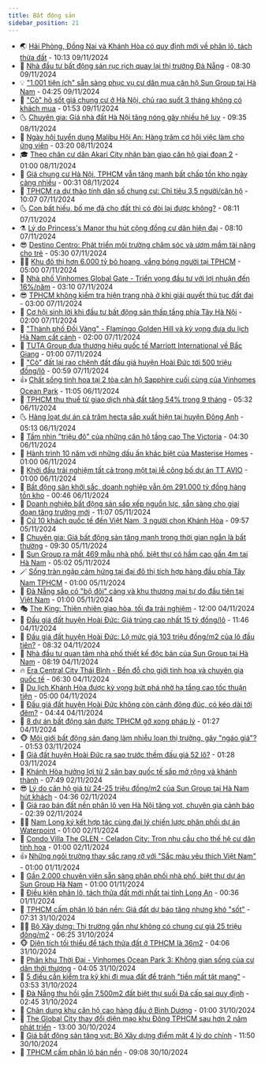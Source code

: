 ```yaml
---
title: Bất động sản
sidebar_position: 21
---
```


<!-- dantri-bat-dong-san:START -->
- 🌏 [Hải Phòng, Đồng Nai và Khánh Hòa có quy định mới về phân lô, tách thửa đất](https://dantri.com.vn/bat-dong-san/hai-phong-dong-nai-va-khanh-hoa-co-quy-dinh-moi-ve-phan-lo-tach-thua-dat-20241109145834124.htm) - 10:13 09/11/2024
- 👹 [Nhà đầu tư bất động sản rục rịch quay lại thị trường Đà Nẵng](https://dantri.com.vn/bat-dong-san/nha-dau-tu-bat-dong-san-ruc-rich-quay-lai-thi-truong-da-nang-20241109123328222.htm) - 08:30 09/11/2024
- 💡 [&quot;1.001 tiện ích&quot; sẵn sàng phục vụ cư dân mua căn hộ Sun Group tại Hà Nam](https://dantri.com.vn/bat-dong-san/1001-tien-ich-san-sang-phuc-vu-cu-dan-mua-can-ho-sun-group-tai-ha-nam-20241109110146589.htm) - 04:25 09/11/2024
- 🌋 [&quot;Cò&quot; hô sốt giá chung cư ở Hà Nội, chủ rao suốt 3 tháng không có khách mua](https://dantri.com.vn/bat-dong-san/co-ho-sot-gia-chung-cu-o-ha-noi-chu-rao-suot-3-thang-khong-co-khach-mua-20241109013257130.htm) - 01:53 09/11/2024
- 🌜 [Chuyên gia: Giá nhà đất Hà Nội tăng nóng gây nhiều hệ lụy](https://dantri.com.vn/bat-dong-san/chuyen-gia-gia-nha-dat-ha-noi-tang-nong-gay-nhieu-he-luy-20241108150648738.htm) - 09:35 08/11/2024
- 💃 [Ngày hội tuyển dụng Malibu Hội An: Hàng trăm cơ hội việc làm cho ứng viên](https://dantri.com.vn/bat-dong-san/ngay-hoi-tuyen-dung-malibu-hoi-an-hang-tram-co-hoi-viec-lam-cho-ung-vien-20241108095936567.htm) - 03:20 08/11/2024
- 🎓 [Theo chân cư dân Akari City nhận bàn giao căn hộ giai đoạn 2](https://dantri.com.vn/bat-dong-san/theo-chan-cu-dan-akari-city-nhan-ban-giao-can-ho-giai-doan-2-20241106135310908.htm) - 01:00 08/11/2024
- 🌝 [Giá chung cư Hà Nội, TPHCM vẫn tăng mạnh bất chấp tồn kho ngày càng nhiều](https://dantri.com.vn/bat-dong-san/gia-chung-cu-ha-noi-tphcm-van-tang-manh-bat-chap-ton-kho-ngay-cang-nhieu-20241107154142173.htm) - 00:31 08/11/2024
- 🧐 [TPHCM ra dự thảo tính dân số chung cư: Chỉ tiêu 3,5 người/căn hộ](https://dantri.com.vn/bat-dong-san/tphcm-ra-du-thao-tinh-dan-so-chung-cu-chi-tieu-35-nguoican-ho-20241107115511191.htm) - 10:07 07/11/2024
- 🌜 [Con bất hiếu, bố mẹ đã cho đất thì có đòi lại được không?](https://dantri.com.vn/bat-dong-san/con-bat-hieu-bo-me-da-cho-dat-thi-co-doi-lai-duoc-khong-20241106213112015.htm) - 08:11 07/11/2024
- ⚗️ [Lý do Princess&#39;s Manor thu hút cộng đồng cư dân hiện đại](https://dantri.com.vn/bat-dong-san/ly-do-princesss-manor-thu-hut-cong-dong-cu-dan-hien-dai-20241107144618305.htm) - 08:10 07/11/2024
- 😎 [Destino Centro: Phát triển môi trường chăm sóc và ươm mầm tài năng cho trẻ](https://dantri.com.vn/bat-dong-san/destino-centro-phat-trien-moi-truong-cham-soc-va-uom-mam-tai-nang-cho-tre-20241107115259662.htm) - 05:30 07/11/2024
- 🧑‍🏫 [Khu đô thị hơn 6.000 tỷ bỏ hoang, vắng bóng người tại TPHCM](https://dantri.com.vn/bat-dong-san/khu-do-thi-hon-6000-ty-bo-hoang-vang-bong-nguoi-tai-tphcm-20241106231521886.htm) - 05:00 07/11/2024
- 💪 [Nhà phố Vinhomes Global Gate - Triển vọng đầu tư với lợi nhuận đến 16%/năm](https://dantri.com.vn/bat-dong-san/nha-pho-vinhomes-global-gate-trien-vong-dau-tu-voi-loi-nhuan-den-16nam-20241107093549952.htm) - 03:10 07/11/2024
- 😎 [TPHCM không kiểm tra hiện trạng nhà ở khi giải quyết thủ tục đất đai](https://dantri.com.vn/bat-dong-san/tphcm-khong-kiem-tra-hien-trang-nha-o-khi-giai-quyet-thu-tuc-dat-dai-20241107074515350.htm) - 03:00 07/11/2024
- 🧠 [Cơ hội sinh lời khi đầu tư bất động sản thấp tầng phía Tây Hà Nội](https://dantri.com.vn/bat-dong-san/co-hoi-sinh-loi-khi-dau-tu-bat-dong-san-thap-tang-phia-tay-ha-noi-20241106172033978.htm) - 02:00 07/11/2024
- 🧰 [&quot;Thành phố Đồi Vàng&quot; - Flamingo Golden Hill và kỳ vọng đưa du lịch Hà Nam cất cánh](https://dantri.com.vn/bat-dong-san/thanh-pho-doi-vang-flamingo-golden-hill-va-ky-vong-dua-du-lich-ha-nam-cat-canh-20241105110011952.htm) - 02:00 07/11/2024
- 🤩 [TUTA Group đưa thương hiệu quốc tế  Marriott International về Bắc Giang](https://dantri.com.vn/bat-dong-san/tuta-group-dua-thuong-hieu-quoc-te-marriott-international-ve-bac-giang-20241106160032450.htm) - 01:00 07/11/2024
- 🦆 [&quot;Cò&quot; đất lại rao chênh đất đấu giá huyện Hoài Đức tới 500 triệu đồng/lô](https://dantri.com.vn/bat-dong-san/co-dat-lai-rao-chenh-dat-dau-gia-huyen-hoai-duc-toi-500-trieu-donglo-20241107021231238.htm) - 00:59 07/11/2024
- 👍 [Chất sống tinh hoa tại 2 tòa căn hộ Sapphire cuối cùng của Vinhomes Ocean Park](https://dantri.com.vn/bat-dong-san/chat-song-tinh-hoa-tai-2-toa-can-ho-sapphire-cuoi-cung-cua-vinhomes-ocean-park-20241106175344453.htm) - 11:05 06/11/2024
- 🙉 [TPHCM thu thuế từ giao dịch nhà đất tăng 54% trong 9 tháng](https://dantri.com.vn/bat-dong-san/tphcm-thu-thue-tu-giao-dich-nha-dat-tang-54-trong-9-thang-20241106100051462.htm) - 05:32 06/11/2024
- 🌜 [Hàng loạt dự án cả trăm hecta sắp xuất hiện tại huyện Đông Anh](https://dantri.com.vn/bat-dong-san/hang-loat-du-an-ca-tram-hecta-sap-xuat-hien-tai-huyen-dong-anh-20241106101027560.htm) - 05:13 06/11/2024
- 🌋 [Tầm nhìn &quot;triệu đô&quot; của những căn hộ tầng cao The Victoria](https://dantri.com.vn/bat-dong-san/tam-nhin-trieu-do-cua-nhung-can-ho-tang-cao-the-victoria-20241106111338281.htm) - 04:30 06/11/2024
- 🥰 [Hành trình 10 năm với những dấu ấn khác biệt của Masterise Homes](https://dantri.com.vn/bat-dong-san/hanh-trinh-10-nam-voi-nhung-dau-an-khac-biet-cua-masterise-homes-20241106073443604.htm) - 01:00 06/11/2024
- 💯 [Khởi đầu trải nghiệm tất cả trong một tại lễ công bố dự án TT AVIO](https://dantri.com.vn/bat-dong-san/khoi-dau-trai-nghiem-tat-ca-trong-mot-tai-le-cong-bo-du-an-tt-avio-20241106072546142.htm) - 01:00 06/11/2024
- 🤩 [Bất động sản khởi sắc, doanh nghiệp vẫn ôm 291.000 tỷ đồng hàng tồn kho](https://dantri.com.vn/bat-dong-san/bat-dong-san-khoi-sac-doanh-nghiep-van-om-291000-ty-dong-hang-ton-kho-20241105144602290.htm) - 00:46 06/11/2024
- 💄 [Doanh nghiệp bất động sản sắp xếp nguồn lực, sẵn sàng cho giai đoạn tăng trưởng mới](https://dantri.com.vn/bat-dong-san/doanh-nghiep-bat-dong-san-sap-xep-nguon-luc-san-sang-cho-giai-doan-tang-truong-moi-20241105173128341.htm) - 11:07 05/11/2024
- 🦍 [Cứ 10 khách quốc tế đến Việt Nam, 3 người chọn Khánh Hòa](https://dantri.com.vn/bat-dong-san/cu-10-khach-quoc-te-den-viet-nam-3-nguoi-chon-khanh-hoa-20241105164946838.htm) - 09:57 05/11/2024
- 🎡 [Chuyên gia: Giá bất động sản tăng mạnh trong thời gian ngắn là bất thường](https://dantri.com.vn/bat-dong-san/chuyen-gia-gia-bat-dong-san-tang-manh-trong-thoi-gian-ngan-la-bat-thuong-20241105154126796.htm) - 09:30 05/11/2024
- 🐎 [Sun Group ra mắt 469 mẫu nhà phố, biệt thự có hầm cao gần 4m tại Hà Nam](https://dantri.com.vn/bat-dong-san/sun-group-ra-mat-469-mau-nha-pho-biet-thu-co-ham-cao-gan-4m-tai-ha-nam-20241105113716887.htm) - 05:02 05/11/2024
- 🪄 [Sống tràn ngập cảm hứng tại đại đô thị tích hợp hàng đầu phía Tây Nam TPHCM](https://dantri.com.vn/bat-dong-san/song-tran-ngap-cam-hung-tai-dai-do-thi-tich-hop-hang-dau-phia-tay-nam-tphcm-20241104190340641.htm) - 01:00 05/11/2024
- 💼 [Đà Nẵng sắp có &quot;bộ đôi&quot; cảng và khu thương mại tự do đầu tiên tại Việt Nam](https://dantri.com.vn/bat-dong-san/da-nang-sap-co-bo-doi-cang-va-khu-thuong-mai-tu-do-dau-tien-tai-viet-nam-20241104163957657.htm) - 01:00 05/11/2024
- 🎭 [The King: Thiên nhiên giao hòa, tối đa trải nghiệm](https://dantri.com.vn/bat-dong-san/the-king-thien-nhien-giao-hoa-toi-da-trai-nghiem-20241104172425447.htm) - 12:00 04/11/2024
- 🐻 [Đấu giá đất huyện Hoài Đức: Giá trúng cao nhất 15 tỷ đồng/lô](https://dantri.com.vn/bat-dong-san/dau-gia-dat-huyen-hoai-duc-gia-trung-cao-nhat-15-ty-donglo-20241104180144378.htm) - 11:46 04/11/2024
- 💃 [Đấu giá đất huyện Hoài Đức: Lộ mức giá 103 triệu đồng/m2 của lô đầu tiên?](https://dantri.com.vn/bat-dong-san/dau-gia-dat-huyen-hoai-duc-lo-muc-gia-103-trieu-dongm2-cua-lo-dau-tien-20241104145312727.htm) - 08:32 04/11/2024
- 🦣 [Nhà đầu tư quan tâm nhà phố thiết kế độc bản của Sun Group tại Hà Nam](https://dantri.com.vn/bat-dong-san/nha-dau-tu-quan-tam-nha-pho-thiet-ke-doc-ban-cua-sun-group-tai-ha-nam-20241104150335966.htm) - 08:19 04/11/2024
- 🔥 [Era Central City Thái Bình - Bến đỗ cho giới tinh hoa và chuyên gia quốc tế](https://dantri.com.vn/bat-dong-san/era-central-city-thai-binh-ben-do-cho-gioi-tinh-hoa-va-chuyen-gia-quoc-te-20241104111217809.htm) - 06:30 04/11/2024
- 🤩 [Du lịch Khánh Hòa được kỳ vọng bứt phá nhờ hạ tầng cao tốc thuận tiện](https://dantri.com.vn/bat-dong-san/du-lich-khanh-hoa-duoc-ky-vong-but-pha-nho-ha-tang-cao-toc-thuan-tien-20241104113703081.htm) - 05:00 04/11/2024
- 🥳 [Đấu giá đất huyện Hoài Đức không còn cảnh đông đúc, có kéo dài tới đêm?](https://dantri.com.vn/bat-dong-san/dau-gia-dat-huyen-hoai-duc-khong-con-canh-dong-duc-co-keo-dai-toi-dem-20241104100506387.htm) - 04:44 04/11/2024
- 🤗 [8 dự án bất động sản được TPHCM gỡ xong pháp lý](https://dantri.com.vn/bat-dong-san/8-du-an-bat-dong-san-duoc-tphcm-go-xong-phap-ly-20241104081025992.htm) - 01:27 04/11/2024
- 🐵 [Môi giới bất động sản đang làm nhiễu loạn thị trường, gây &quot;ngáo giá&quot;?](https://dantri.com.vn/bat-dong-san/moi-gioi-bat-dong-san-dang-lam-nhieu-loan-thi-truong-gay-ngao-gia-20241102194609521.htm) - 01:53 03/11/2024
- 🤖 [Giá đất huyện Hoài Đức ra sao trước thềm đấu giá 52 lô?](https://dantri.com.vn/bat-dong-san/gia-dat-huyen-hoai-duc-ra-sao-truoc-them-dau-gia-52-lo-20241102164545578.htm) - 01:28 03/11/2024
- 👺 [Khánh Hòa hưởng lợi từ 2 sân bay quốc tế sắp mở rộng và khánh thành](https://dantri.com.vn/bat-dong-san/khanh-hoa-huong-loi-tu-2-san-bay-quoc-te-sap-mo-rong-va-khanh-thanh-20241102141144110.htm) - 07:49 02/11/2024
- 😎 [Lý do căn hộ giá từ 24-25 triệu đồng/m2 của Sun Group tại Hà Nam hút khách](https://dantri.com.vn/bat-dong-san/ly-do-can-ho-gia-tu-24-25-trieu-dongm2-cua-sun-group-tai-ha-nam-hut-khach-20241102110129731.htm) - 04:36 02/11/2024
- 🤠 [Giá rao bán đất nền phân lô ven Hà Nội tăng vọt, chuyên gia cảnh báo](https://dantri.com.vn/bat-dong-san/gia-rao-ban-dat-nen-phan-lo-ven-ha-noi-tang-vot-chuyen-gia-canh-bao-20241101185001419.htm) - 02:39 02/11/2024
- 👨‍🏫 [Nam Long ký kết hợp tác cùng đại lý chiến lược phân phối dự án Waterpoint](https://dantri.com.vn/bat-dong-san/nam-long-ky-ket-hop-tac-cung-dai-ly-chien-luoc-phan-phoi-du-an-waterpoint-20241102071434603.htm) - 01:00 02/11/2024
- 🧰 [Condo Villa The GLEN - Celadon City: Trọn nhu cầu cho thế hệ cư dân tinh hoa](https://dantri.com.vn/bat-dong-san/condo-villa-the-glen-celadon-city-tron-nhu-cau-cho-the-he-cu-dan-tinh-hoa-20241102070921404.htm) - 01:00 02/11/2024
- 👍 [Những ngôi trường thay sắc rạng rỡ với &quot;Sắc màu yêu thích Việt Nam&quot;](https://dantri.com.vn/bat-dong-san/nhung-ngoi-truong-thay-sac-rang-ro-voi-sac-mau-yeu-thich-viet-nam-20241031183857139.htm) - 01:00 01/11/2024
- 🌈 [Gần 2.000 chuyên viên sẵn sàng phân phối nhà phố, biệt thự dự án Sun Group Hà Nam](https://dantri.com.vn/bat-dong-san/gan-2000-chuyen-vien-san-sang-phan-phoi-nha-pho-biet-thu-du-an-sun-group-ha-nam-20241031232154284.htm) - 01:00 01/11/2024
- 🐲 [Điều kiện phân lô, tách thửa đất mới nhất tại tỉnh Long An](https://dantri.com.vn/bat-dong-san/dieu-kien-phan-lo-tach-thua-dat-moi-nhat-tai-tinh-long-an-20241101032335519.htm) - 00:36 01/11/2024
- 💄 [TPHCM cấm phân lô bán nền: Giá đất dự báo tăng nhưng khó &quot;sốt&quot;](https://dantri.com.vn/bat-dong-san/tphcm-cam-phan-lo-ban-nen-gia-dat-du-bao-tang-nhung-kho-sot-20241031130322467.htm) - 07:31 31/10/2024
- 👨‍🏫 [Bộ Xây dựng: Thị trường gần như không có chung cư giá 25 triệu đồng/m2](https://dantri.com.vn/bat-dong-san/bo-xay-dung-thi-truong-gan-nhu-khong-co-chung-cu-gia-25-trieu-dongm2-20241031013433474.htm) - 06:25 31/10/2024
- 🐵 [Diện tích tối thiểu để tách thửa đất ở TPHCM là 36m2](https://dantri.com.vn/bat-dong-san/dien-tich-toi-thieu-de-tach-thua-dat-o-tphcm-la-36m2-20241031104651925.htm) - 04:06 31/10/2024
- 🎉 [Phân khu Thời Đại - Vinhomes Ocean Park 3: Không gian sống của cư dân thời thượng](https://dantri.com.vn/bat-dong-san/phan-khu-thoi-dai-vinhomes-ocean-park-3-khong-gian-song-cua-cu-dan-thoi-thuong-20241031105631047.htm) - 04:05 31/10/2024
- 💫 [5 điều cần kiểm tra kỹ khi đi mua đất để tránh &quot;tiền mất tật mang&quot;](https://dantri.com.vn/bat-dong-san/5-dieu-can-kiem-tra-ky-khi-di-mua-dat-de-tranh-tien-mat-tat-mang-20241031101415057.htm) - 03:53 31/10/2024
- 🦄 [Đà Nẵng thu hồi gần 7.500m2 đất biệt thự suối Đá cấp sai quy định](https://dantri.com.vn/bat-dong-san/da-nang-thu-hoi-gan-7500m2-dat-biet-thu-suoi-da-cap-sai-quy-dinh-20241030220135310.htm) - 02:45 31/10/2024
- 🌮 [Chân dung khu căn hộ cao hàng đầu ở Bình Dương](https://dantri.com.vn/bat-dong-san/chan-dung-khu-can-ho-cao-hang-dau-o-binh-duong-20241030221255691.htm) - 01:00 31/10/2024
- 💯 [The Global City thay đổi diện mạo khu Đông TPHCM sau hơn 2 năm phát triển](https://dantri.com.vn/bat-dong-san/the-global-city-thay-doi-dien-mao-khu-dong-tphcm-sau-hon-2-nam-phat-trien-20241030170908513.htm) - 13:00 30/10/2024
- 🌊 [Giá bất động sản tăng vụt: Bộ Xây dựng điểm mặt 4 lý do chính](https://dantri.com.vn/bat-dong-san/gia-bat-dong-san-tang-vut-bo-xay-dung-diem-mat-4-ly-do-chinh-20241030171222774.htm) - 11:50 30/10/2024
- 🤖 [TPHCM cấm phân lô bán nền](https://dantri.com.vn/bat-dong-san/tphcm-cam-phan-lo-ban-nen-20241030152140616.htm) - 09:08 30/10/2024<!-- dantri-bat-dong-san:END -->
